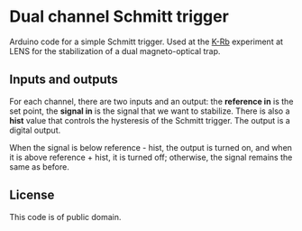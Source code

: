# Dual channel Schmitt trigger
Arduino code for a simple Schmitt trigger. Used at the
[K-Rb](https://quantumgases.lens.unifi.it/exp/krb) experiment at LENS for the
stabilization of a dual magneto-optical trap.

## Inputs and outputs
For each channel, there are two inputs and an output: the **reference in** is
the set point, the **signal in** is the signal that we want to stabilize.
There is also a **hist** value that controls the hysteresis of the Schmitt
trigger. The output is a digital output.

When the signal is below reference - hist, the output is turned on, and when it
is above reference + hist, it is turned off; otherwise, the signal remains the
same as before.

## License
This code is of public domain.
